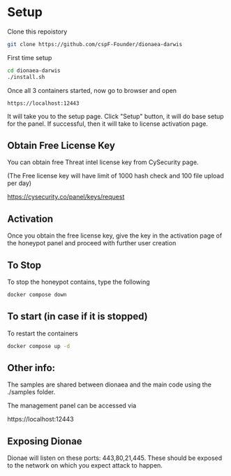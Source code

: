 # Setup

Clone this repoistory
```bash
git clone https://github.com/cspF-Founder/dionaea-darwis
```

First time setup
```bash
cd dionaea-darwis
./install.sh
```

Once all 3 containers started, now go to browser and open
```text
https://localhost:12443
```

It will take you to the setup page. Click "Setup" button, it will do base setup for the panel. If successful, then it will take to license activation page.

## Obtain Free License Key
You can obtain free Threat intel license key from CySecurity page.

(The Free license key will have limit of 1000 hash check and 100 file upload per day)

<https://cysecurity.co/panel/keys/request>


## Activation
Once you obtain the free license key, give the key in the activation page of the honeypot panel and proceed with further user creation

## To Stop
To stop the honeypot contains, type the following
```bash
docker compose down
```

## To start (in case if it is stopped)
To restart the containers
```bash
docker compose up -d 
```



## Other info:

The samples are shared between dionaea and the main code using the ./samples folder.

The management panel can be accessed via 

https://localhost:12443


## Exposing Dionae

Dionae will listen on these ports: 443,80,21,445. These should be exposed to the network on which you expect attack to happen. 
